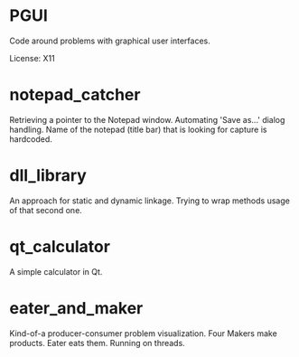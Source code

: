 # PGUI
Code around problems with graphical user interfaces.


License: X11


# notepad_catcher
Retrieving a pointer to the Notepad window. Automating 'Save as...' dialog handling. Name of the notepad (title bar) that is looking for capture is hardcoded.

# dll_library
An approach for static and dynamic linkage. Trying to wrap methods usage of that second one.

# qt_calculator
A simple calculator in Qt.

# eater_and_maker
Kind-of-a producer-consumer problem visualization. Four Makers make products. Eater eats them. Running on threads.
